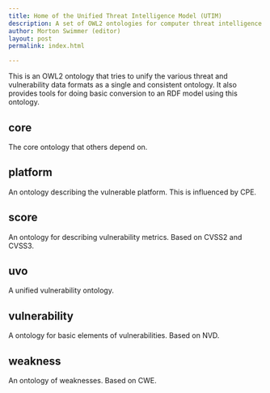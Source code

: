 ```yaml
---
title: Home of the Unified Threat Intelligence Model (UTIM)
description: A set of OWL2 ontologies for computer threat intelligence.
author: Morton Swimmer (editor)
layout: post
permalink: index.html

---
```


This is an OWL2 ontology that tries to unify the various threat and vulnerability data formats as a single and consistent ontology. It also provides tools for doing basic conversion to an RDF model using this ontology.

## core ##

The core ontology that others depend on.

## platform ##

An ontology describing the vulnerable platform. This is influenced by CPE.

## score ##

An ontology for describing vulnerability metrics. Based on CVSS2 and CVSS3.

## uvo ##

A unified vulnerability ontology.

##  vulnerability ##

A ontology for basic elements of vulnerabilities. Based on NVD.

## weakness ##

An ontology of weaknesses. Based on CWE.
